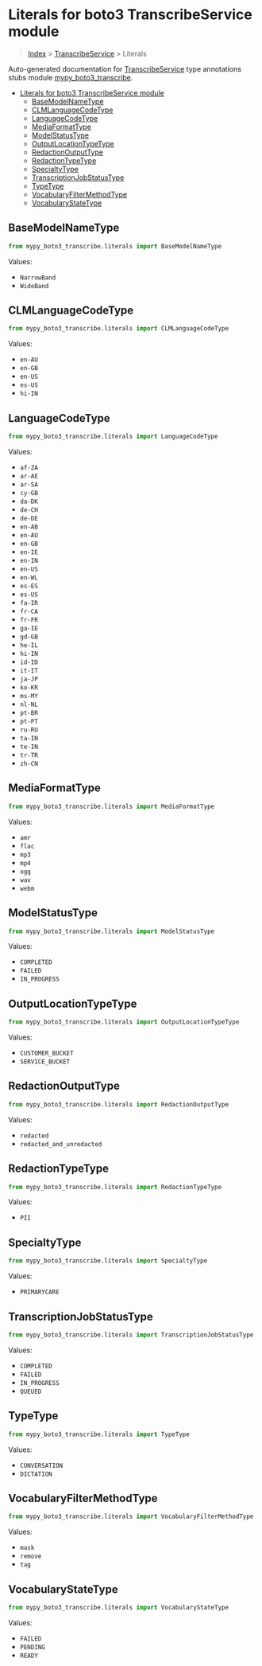 # Literals for boto3 TranscribeService module

> [Index](..) > [TranscribeService](.) > Literals

Auto-generated documentation for
[TranscribeService](https://boto3.amazonaws.com/v1/documentation/api/1.17.71/reference/services/transcribe.html#TranscribeService)
type annotations stubs module
[mypy_boto3_transcribe](https://pypi.org/project/mypy-boto3-transcribe/).

- [Literals for boto3 TranscribeService module](#literals-for-boto3-transcribeservice-module)
  - [BaseModelNameType](#basemodelnametype)
  - [CLMLanguageCodeType](#clmlanguagecodetype)
  - [LanguageCodeType](#languagecodetype)
  - [MediaFormatType](#mediaformattype)
  - [ModelStatusType](#modelstatustype)
  - [OutputLocationTypeType](#outputlocationtypetype)
  - [RedactionOutputType](#redactionoutputtype)
  - [RedactionTypeType](#redactiontypetype)
  - [SpecialtyType](#specialtytype)
  - [TranscriptionJobStatusType](#transcriptionjobstatustype)
  - [TypeType](#typetype)
  - [VocabularyFilterMethodType](#vocabularyfiltermethodtype)
  - [VocabularyStateType](#vocabularystatetype)

## BaseModelNameType

```python
from mypy_boto3_transcribe.literals import BaseModelNameType
```

Values:

- `NarrowBand`
- `WideBand`

## CLMLanguageCodeType

```python
from mypy_boto3_transcribe.literals import CLMLanguageCodeType
```

Values:

- `en-AU`
- `en-GB`
- `en-US`
- `es-US`
- `hi-IN`

## LanguageCodeType

```python
from mypy_boto3_transcribe.literals import LanguageCodeType
```

Values:

- `af-ZA`
- `ar-AE`
- `ar-SA`
- `cy-GB`
- `da-DK`
- `de-CH`
- `de-DE`
- `en-AB`
- `en-AU`
- `en-GB`
- `en-IE`
- `en-IN`
- `en-US`
- `en-WL`
- `es-ES`
- `es-US`
- `fa-IR`
- `fr-CA`
- `fr-FR`
- `ga-IE`
- `gd-GB`
- `he-IL`
- `hi-IN`
- `id-ID`
- `it-IT`
- `ja-JP`
- `ko-KR`
- `ms-MY`
- `nl-NL`
- `pt-BR`
- `pt-PT`
- `ru-RU`
- `ta-IN`
- `te-IN`
- `tr-TR`
- `zh-CN`

## MediaFormatType

```python
from mypy_boto3_transcribe.literals import MediaFormatType
```

Values:

- `amr`
- `flac`
- `mp3`
- `mp4`
- `ogg`
- `wav`
- `webm`

## ModelStatusType

```python
from mypy_boto3_transcribe.literals import ModelStatusType
```

Values:

- `COMPLETED`
- `FAILED`
- `IN_PROGRESS`

## OutputLocationTypeType

```python
from mypy_boto3_transcribe.literals import OutputLocationTypeType
```

Values:

- `CUSTOMER_BUCKET`
- `SERVICE_BUCKET`

## RedactionOutputType

```python
from mypy_boto3_transcribe.literals import RedactionOutputType
```

Values:

- `redacted`
- `redacted_and_unredacted`

## RedactionTypeType

```python
from mypy_boto3_transcribe.literals import RedactionTypeType
```

Values:

- `PII`

## SpecialtyType

```python
from mypy_boto3_transcribe.literals import SpecialtyType
```

Values:

- `PRIMARYCARE`

## TranscriptionJobStatusType

```python
from mypy_boto3_transcribe.literals import TranscriptionJobStatusType
```

Values:

- `COMPLETED`
- `FAILED`
- `IN_PROGRESS`
- `QUEUED`

## TypeType

```python
from mypy_boto3_transcribe.literals import TypeType
```

Values:

- `CONVERSATION`
- `DICTATION`

## VocabularyFilterMethodType

```python
from mypy_boto3_transcribe.literals import VocabularyFilterMethodType
```

Values:

- `mask`
- `remove`
- `tag`

## VocabularyStateType

```python
from mypy_boto3_transcribe.literals import VocabularyStateType
```

Values:

- `FAILED`
- `PENDING`
- `READY`
